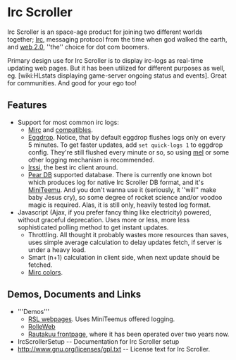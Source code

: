 # Irc Scroller #
Irc Scroller is an space-age product for joining two different worlds together; [Irc](http://en.wikipedia.org/wiki/Internet_Relay_Chat), messaging protocol from the time when god walked the earth, and [web 2.0](http://en.wikipedia.org/wiki/Web_2.0), ''the'' choice for dot com boomers.

Primary design use for Irc Scroller is to display irc-logs as real-time updating web pages. But it has been utilized for different purposes as well, eg. [wiki:HLstats displaying game-server ongoing status and events]. Great for communities. And good for your ego too!

## Features ##
  * Support for most common irc logs:
    * [Mirc](http://www.mirc.com/) and [compatibles](http://mel.sourceforge.net/).
    * [Eggdrop](http://www.eggheads.org/). Notice, that by default eggdrop flushes logs only on every 5 minutes. To get faster updates, add `set quick-logs 1` to eggdrop config. They're still flushed every minute or so, so using [mel](http://mel.sourceforge.net/) or some other logging mechanism is recommended.
    * [Irssi](http://www.irssi.org), the best irc client around.
    * [Pear DB](http://pear.php.net/DB) supported database. There is currently one known bot which produces log for native Irc Scroller DB format, and it's [MiniTeemu](http://svn.rautakuu.org/repos/homebrevcomputing/MiniTeemu/). And you don't wanna use it (seriously, it ''will'' make baby Jesus cry), so some degree of rocket science and/or voodoo magic is required. Alas, it is still only, heavily tested log format.
  * Javascript (Ajax, if you prefer fancy thing like electricity) powered, without graceful deprecation.  Uses more or less, more less sophisticated polling method to get instant updates.
    * Throttling. All thought it probably wastes more resources than saves, uses simple average calculation to delay updates fetch, if server is under a heavy load.
    * Smart (n+1) calculation in client side, when next update should be fetched.
    * [Mirc colors](http://www.mirc.net/newbie/colors.php).

## Demos, Documents and Links ##
  * '''Demos'''
    * [RSL webpages](http://rsl.sivut.rautakuu.org/index.php?menu=2). Uses MiniTeemus offered logging.
    * [RolleWeb](http://rolleweb.net/irc)
    * [Rautakuu frontpage](http://rautakuu.org/drupal/), where it has been operated over two years now.
  * IrcScrollerSetup -- Documentation for Irc Scroller setup
  * http://www.gnu.org/licenses/gpl.txt -- License text for Irc Scroller.
